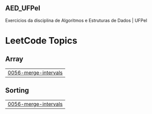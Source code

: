 ## AED_UFPel
 Exercicios da disciplina de Algoritmos e Estruturas de Dados | UFPel

<!---LeetCode Topics Start-->
# LeetCode Topics
## Array
|  |
| ------- |
| [0056-merge-intervals](https://github.com/DLedebuhr/AED_UFPel/tree/master/0056-merge-intervals) |
## Sorting
|  |
| ------- |
| [0056-merge-intervals](https://github.com/DLedebuhr/AED_UFPel/tree/master/0056-merge-intervals) |
<!---LeetCode Topics End-->